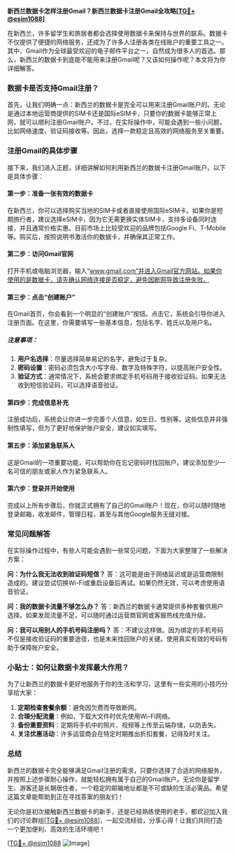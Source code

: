 **新西兰数据卡怎样注册Gmail？新西兰数据卡注册Gmail全攻略[[TG💪+ @esim1088](https://t.me/s/esim1088)]**

在新西兰，许多留学生和旅居者都会选择使用数据卡来保持与世界的联系。数据卡不仅提供了便捷的网络服务，还成为了许多人注册各类在线账户的重要工具之一。其中，Gmail作为全球最受欢迎的电子邮件平台之一，自然成为很多人的首选。那么，新西兰的数据卡到底能不能用来注册Gmail呢？又该如何操作呢？本文将为你详细解答。

### 数据卡是否支持Gmail注册？

首先，让我们明确一点：新西兰的数据卡是完全可以用来注册Gmail账户的。无论是通过本地运营商提供的SIM卡还是国际eSIM卡，只要你的数据卡能够正常上网，就可以顺利注册Gmail账户。不过，在实际操作中，可能会遇到一些小问题，比如网络速度、验证码接收等。因此，选择一款稳定且高效的网络服务至关重要。

### 注册Gmail的具体步骤

接下来，我们进入正题，详细讲解如何利用新西兰的数据卡注册Gmail账户。以下是具体步骤：

#### 第一步：准备一张有效的数据卡

在新西兰，你可以选择购买当地的SIM卡或者直接使用国际eSIM卡。如果你是短期旅行者，建议选择eSIM卡，因为它无需更换实体SIM卡，支持多设备同时连接，并且通常价格实惠。目前市场上比较受欢迎的品牌包括Google Fi、T-Mobile等。购买后，按照说明书激活你的数据卡，并确保其正常工作。

#### 第二步：访问Gmail官网

打开手机或电脑浏览器，输入“www.gmail.com”并进入Gmail官方网站。如果你使用的是数据卡，请先确认网络连接是否稳定，避免因断网导致注册失败。

#### 第三步：点击“创建账户”

在Gmail首页，你会看到一个明显的“创建账户”按钮。点击它，系统会引导你进入注册页面。在这里，你需要填写一些基本信息，包括名字、姓氏以及用户名。

##### 注意事项：
1. **用户名选择**：尽量选择简单易记的名字，避免过于复杂。
2. **密码设置**：密码必须包含大小写字母、数字及特殊字符，以提高账户安全性。
3. **验证方式**：通常情况下，系统会要求绑定手机号码用于接收验证码。如果无法收到短信验证码，可以选择语音验证。

#### 第四步：完成信息补充

注册成功后，系统会让你进一步完善个人信息，如生日、性别等。这些信息并非强制性填写，但为了更好地保护账户安全，建议如实填写。

#### 第五步：添加紧急联系人

这是Gmail的一项重要功能，可以帮助你在忘记密码时找回账户。建议添加至少一名可信的朋友或家人作为紧急联系人。

#### 第六步：登录并开始使用

完成以上所有步骤后，你就正式拥有了自己的Gmail账户！现在，你可以随时随地登录邮箱，收发邮件，管理日程，甚至与其他Google服务无缝对接。

### 常见问题解答

在实际操作过程中，有些人可能会遇到一些常见问题，下面为大家整理了一些解决方案：

**问：为什么我无法收到验证码短信？**
答：这可能是由于网络延迟或是运营商限制造成的。建议尝试切换Wi-Fi或重启设备后再试。如果仍然无效，可以考虑使用语音验证。

**问：我的数据卡流量不够怎么办？**
答：新西兰的数据卡通常提供多种套餐供用户选择。如果发现流量不足，可以随时通过运营商官网或客服热线充值升级。

**问：我可以用别人的手机号码注册吗？**
答：不建议这样做。因为绑定的手机号码不仅是接收验证码的重要途径，也是未来找回账户的关键。使用真实有效的号码有助于保障账户安全。

### 小贴士：如何让数据卡发挥最大作用？

为了让新西兰的数据卡更好地服务于你的生活和学习，这里有一些实用的小技巧分享给大家：

1. **定期检查套餐余额**：避免因欠费而导致断网。
2. **合理分配流量**：例如，下载大文件时优先使用Wi-Fi网络。
3. **备份重要资料**：定期将手机中的照片、视频等上传至云端存储，以防丢失。
4. **关注优惠活动**：许多运营商会在特定时期推出折扣套餐，记得及时关注。

### 总结

新西兰的数据卡完全能够满足Gmail注册的需求，只要你选择了合适的网络服务，并按照上述步骤耐心操作，就能轻松拥有属于自己的Gmail账户。无论你是留学生、游客还是长期居住者，一个稳定的邮箱地址都是不可或缺的生活必需品。希望这篇文章能帮助到正在寻找答案的朋友们！

无论你是初次接触新西兰数据卡的新手，还是已经熟练使用的老手，都欢迎加入我们的讨论群组[[TG💪+ @esim1088](https://t.me/s/esim1088)]，一起交流经验，分享心得！让我们共同打造一个更加便利、高效的生活环境吧！

[[TG💪+ @esim1088](https://t.me/s/esim1088) ![Image](https://i.postimg.cc/4NQfJmqS/Snipaste-2025-05-13-00-14-12.png)]